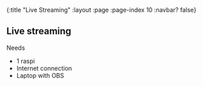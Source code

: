 {:title "Live Streaming"
 :layout :page
 :page-index 10
 :navbar? false}

## Live streaming

Needs

* 1 raspi
* Internet connection
* Laptop with OBS
